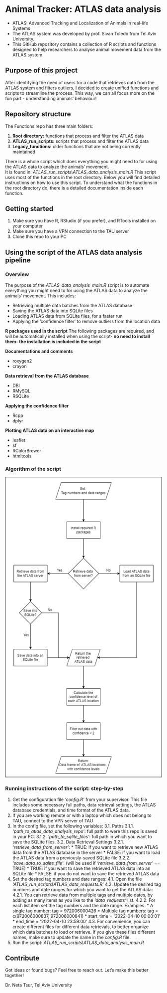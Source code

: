 # Animal Tracker: ATLAS data analysis
*	ATLAS: Advanced Tracking and Localization of Animals in real-life Systems
*	The ATLAS system was developed by prof. Sivan Toledo from Tel Aviv University.
*	This GitHub repository contains a collection of R scripts and functions designed to help researchers to analyse animal movement data from the ATLAS system.

## Purpose of this project
After identifying the need of users for a code that retrieves data from the ATLAS system and filters outliers, I decided to create unified functions and scripts to streamline the process. This way, we can all focus more on the fun part - understanding animals’ behaviour!

## Repository structure
The Functions repo has three main folders:
1. **Root directory:** functions that process and filter the ATLAS data 
2. **ATLAS_run_scripts:** scripts that process and filter the ATLAS data
3. **Legacy_functions:** older functions that are not being currently maintained

There is a whole script which does everything you might need to for using the ATLAS data to analyze the animals’ movement.  
It is found in: _ATLAS_run_scripts\\ATLAS_data_analysis_main.R_
This script uses most of the functions in the root directory. Below you will find detailed instructions on how to use this script.
To understand what the functions in the root directory do, there is a detailed documentation inside each function.

## Getting started
1.	Make sure you have R, RStudio (if you prefer), and RTools installed on your computer
2.	Make sure you have a VPN connection to the TAU server
3.	Clone this repo to your PC

## Using the script of the ATLAS data analysis pipeline

### Overview

The purpose of the _ATLAS_data_analysis_main.R_ script is to automate everything you might need to for using the ATLAS data to analyze the animals’ movement. 
This includes:
*	Retrieving multiple data batches from the ATLAS database
*	Saving the ATLAS data into SQLite files
*	Loading ATLAS data from SQLite files, for a faster run
*	Applying the ‘confidence filter’ to remove outliers from the location data

**R packages used in the script**
The following packages are required, and will be automatically installed when using the script- **no need to install them- the installation is included in the script**

**Documentations and comments**
* roxygen2
*	crayon

**Data retrieval from the ATLAS database**
*	DBI
*	RMySQL
*	RSQLite

**Applying the confidence filter**
*	Rcpp
*	dplyr

**Plotting ATLAS data on an interactive map**
*	leaflet
*	sf
*	RColorBrewer
*	htmltools

### Algorithm of the script

![Algorithm Chart of the script ATLAS_data_analysis_main.R](ATLAS_run_scripts/ATLAS_data_analysis_main_algorithm_scheme.png)

### Running instructions of the script: step-by-step

1. Get the configuration file _‘config.R’_  from your supervisor. This file includes some necessary full paths, data retrieval settings, the ATLAS database credentials, and time format of the ATLAS data.
2. If you are working remote or with a laptop which does not belong to TAU, connect to the VPN server of TAU
3. In the config file, set the following variables:
   3.1. Paths
        3.1.1. _‘path_to_atlas_data_analysis_repo’_: full path to were this repo is saved in  your PC.
        3.1.2. _‘path_to_sqlite_files’_: full path in which you want to save the SQLite files.
   3.2. Data Retrieval Settings
        3.2.1. _‘retrieve_data_from_server’_:
               * TRUE: if you want to retrieve new ATLAS data from the ATLAS database in the server
               * FALSE: if you want to load the ATLAS data from a previously-saved SQLite file
        3.2.2. _‘save_data_to_sqlite_file’_: 
               (will be used if _‘retrieve_data_from_server’_ == TRUE)
               * TRUE: if you want to save the retrieved ATLAS data into an SQLite file
               * FALSE: if you do not want to save the retrieved ATLAS data
4. Set the desired tag numbers and date ranges:
   4.1. Open the file _‘ATLAS_run_scripts\\ATLAS_data_requests.R’_
   4.2. Update the desired tag numbers and date ranges for which you want to get the ATLAS data:
        4.2.1. You can retrieve data from multiple tags and multiple dates, by adding as many items as you like to the _‘data_requests’_ list.
        4.2.2. For each list item set the tag numbers and the date range. 
        Examples:
        * A single tag number: tag = 972006000426
        * Multiple tag numbers: tag = c(972006000837, 972006000841)
        * start_time = '2022-04-10 00:00:01'
        * end_time = '2022-04-10 23:59:00'
   4.3. For convenience, you can create different files for different data retrievals, to better organize which data batches to load or retrieve. If you give these files different names, make sure to update the name in the _config.R_ file.
5. Run the script: _ATLAS_run_scripts\\ATLAS_data_analysis_main.R_

## Contribute
Got ideas or found bugs? Feel free to reach out. Let’s make this better together!

Dr. Neta Tsur, Tel Aviv University

